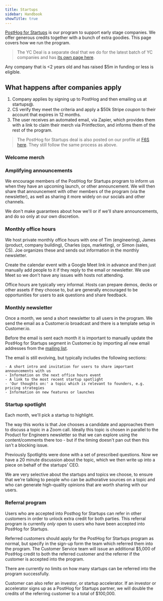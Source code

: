 ```yaml
---
title: Startups
sidebar: Handbook
showTitle: true
---
```


[PostHog for Startups](https://posthog.com/startups) is our program to support early stage companies. We offer generous credits together with a bunch of extra goodies. This page covers how we run the program.

> The YC Deal is a separate deal that we do for the latest batch of YC companies and has [its own page here](/handbook/growth/sales/yc-onboarding). 

Any company that is <2 years old and has raised $5m in funding or less is eligible. 

## What happens after companies apply

1. Company applies by signing up to PostHog and then emailing us at startups@.
2. CS verify they meet the criteria and apply a $50k Stripe _coupon_ to their account that expires in 12 months.
3. The user receives an automated email, via Zapier, which provides them with a link to claim their merch via Printfection, and informs them of the rest of the program. 

> The PostHog for Startups deal is also posted on our profile at [F6S here](https://www.f6s.com/company-deals/posthog/50k-in-credits-extras-13984). They still follow the same process as above.

### Welcome merch

### Amplifying announcements

We encourage members of the PostHog for Startups program to inform us when they have an upcoming launch, or other announcement. We will then share that announcement with other members of the program (via the newsletter), as well as sharing it more widely on our socials and other channels. 

We don't make guarantees about how we'll or if we'll share announcements, and do so only at our own discretion. 

### Monthly office hours

We host private monthly office hours with one of Tim (engineering), James (product, company building), Charles (ops, marketing), or Simon (sales, CS). Joe organizes these and sends out information in the monthly newsletter.  

Create the calendar event with a Google Meet link in advance and then just manually add people to it if they reply to the email or newsletter. We use Meet so we don't have any issues with hosts not attending. 

Office hours are typically very informal. Hosts can prepare demos, decks or other assets if they choose to, but are generally encouraged to be opportunities for users to ask questions and share feedback. 

### Monthly newsletter

Once a month, we send a short newsletter to all users in the program. We send the email as a Customer.io broadcast and there is a template setup in Customer.io. 

Before the email is sent each month it is important to manually update the PostHog for Startups segment in Customer.io by importing all new email addresses from the [mailing list](https://docs.google.com/spreadsheets/d/1ryDGzXcG0OSH-GoX-zlI2CKwNu-6Zivi7EM32WLdids/edit?usp=sharing).

The email is still evolving, but typically includes the following sections:

```
- A short intro and invitation for users to share important announcements with us
- Information on the next office hours event
- A link to the most recent startup spotlight
- 'Our thoughts on:' a topic which is relevant to founders, e.g. pricing strategies
- Information on new features or launches
```

### Startup spotlight

Each month, we'll pick a startup to highlight. 

The way this works is that Joe chooses a candidate and approaches them to discuss a topic in a Zoom call. Ideally this topic is chosen in parallel to the Product for Engineers newsletter so that we can explore using the content/comments there too - but if the timing doesn't pan out then this isn't a blocking issue. 

Previously Spotlights were done with a set of prescribed questions. Now we have a 20 minute discussion about the topic, which we then write up into a piece on behalf of the startups' CEO. 

We are very selective about the startups and topics we choose, to ensure that we're talking to people who can be authorative sources on a topic and who can generate high-quality opinions that are worth sharing with our users. 

### Referral program

Users who are accepted into Posthog for Startups can refer in other customers in order to unlock extra credit for both parties. This referral program is currently _only_ open to users who have been accepted into PostHog for Startups. 

Referred customers should apply for the PostHog for Startups program as normal, but specify in the sign-up form the team which referred them into the program. The Customer Service team will issue an additional $5,000 of PostHog credit to both the referred customer and the referrer if the customer is accepted into the program.

There are currently no limits on how many startups can be referred into the program successfully. 

Customer can also refer an investor, or startup accelerator. If an investor or accelerator signs up as a PostHog for Startups partner, we will double the credits of the referring customer to a total of $100,000. 

